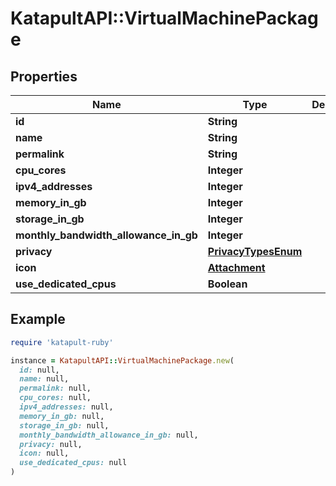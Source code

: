 # KatapultAPI::VirtualMachinePackage

## Properties

| Name | Type | Description | Notes |
| ---- | ---- | ----------- | ----- |
| **id** | **String** |  | [optional] |
| **name** | **String** |  | [optional] |
| **permalink** | **String** |  | [optional] |
| **cpu_cores** | **Integer** |  | [optional] |
| **ipv4_addresses** | **Integer** |  | [optional] |
| **memory_in_gb** | **Integer** |  | [optional] |
| **storage_in_gb** | **Integer** |  | [optional] |
| **monthly_bandwidth_allowance_in_gb** | **Integer** |  | [optional] |
| **privacy** | [**PrivacyTypesEnum**](PrivacyTypesEnum.md) |  | [optional] |
| **icon** | [**Attachment**](Attachment.md) |  | [optional] |
| **use_dedicated_cpus** | **Boolean** |  | [optional] |

## Example

```ruby
require 'katapult-ruby'

instance = KatapultAPI::VirtualMachinePackage.new(
  id: null,
  name: null,
  permalink: null,
  cpu_cores: null,
  ipv4_addresses: null,
  memory_in_gb: null,
  storage_in_gb: null,
  monthly_bandwidth_allowance_in_gb: null,
  privacy: null,
  icon: null,
  use_dedicated_cpus: null
)
```

